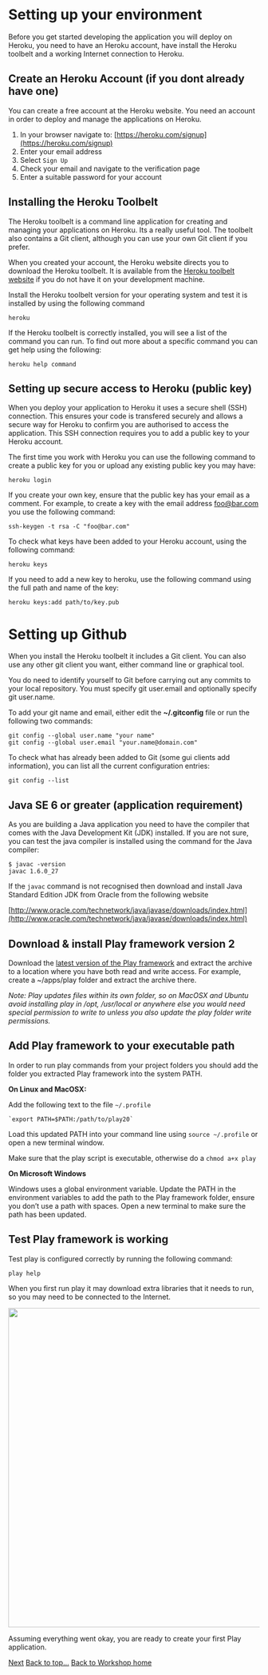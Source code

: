 <link href="index.css" rel="stylesheet" type="text/css">

# <a id="top">Setting up your environment</a>

  Before you get started developing the application you will deploy on Heroku, you need to have an Heroku account, have install the Heroku toolbelt and a working Internet connection to Heroku.

## Create an Heroku Account (if you dont already have one)

  You can create a free account at the Heroku website.  You need an account in order to deploy and manage the applications on Heroku.

  1. In your browser navigate to: [https://heroku.com/signup](https://heroku.com/signup)
  2. Enter your email address
  3. Select `Sign Up`
  4. Check your email and navigate to the verification page
  5. Enter a suitable password for your account


## Installing the Heroku Toolbelt

  The Heroku toolbelt is a command line application for creating and managing your applications on Heroku.  Its a really useful tool.  The toolbelt also contains a Git client, although you can use your own Git client if you prefer.

  When you created your account, the Heroku website directs you to download the Heroku toolbelt.  It is available from the [Heroku toolbelt website](https://toolbelt.heroku.com) if you do not have it on your development machine.

  Install the Heroku toolbelt version for your operating system and test it is installed by using the following command

    heroku

  If the Heroku toolbelt is correctly installed, you will see a list of the command you can run.  To find out more about a specific command you can get help using the following:

    heroku help command


## Setting up secure access to Heroku (public key)

  When you deploy your application to Heroku it uses a secure shell (SSH) connection.  This ensures your code is transfered securely and allows a secure way for Heroku to confirm you are authorised to access the application.  This SSH connection requires you to add a public key to your Heroku account.

  The first time you work with Heroku you can use the following command to create a public key for you or upload any existing public key you may have:

    heroku login

  If you create your own key, ensure that the public key has your email as a comment.  For example, to create a key with the email address foo@bar.com you use the following command:

    ssh-keygen -t rsa -C "foo@bar.com"

  To check what keys have been added to your Heroku account, using the following command:

    heroku keys

  If you need to add a new key to heroku, use the following command using the full path and name of the key:

    heroku keys:add path/to/key.pub



# Setting up Github

  When you install the Heroku toolbelt it includes a Git client.  You can also use any other git client you want, either command line or graphical tool.

  You do need to identify yourself to Git before carrying out any commits to your local repository.  You must specify git user.email and optionally specify git user.name.

  To add your git name and email, either edit the **~/.gitconfig** file or run the following two commands:

    git config --global user.name "your name"
    git config --global user.email "your.name@domain.com"

To check what has already been added to Git (some gui clients add information), you can list all the current configuration entries:

    git config --list



## Java SE 6 or greater (application requirement)

  As you are building a Java application you need to have the compiler that comes with the Java Development Kit (JDK) installed.  If you are not sure, you can test the java compiler is installed using the command for the Java compiler:

    $ javac -version
    javac 1.6.0_27


  If the `javac` command is not recognised then download and install Java Standard Edition JDK from Oracle from the following website

  [http://www.oracle.com/technetwork/java/javase/downloads/index.html](http://www.oracle.com/technetwork/java/javase/downloads/index.html)


## Download & install Play framework version 2

Download the [latest version of the Play framework](http://www.playframework.com/download) and extract the archive to a location where you have both read and write access.  For example, create a ~/apps/play folder and extract the archive there.

*Note: Play updates files within its own folder, so on MacOSX and Ubuntu avoid installing play in /opt, /usr/local or anywhere else you would need special permission to write to unless you also update the play folder write permissions.*


## Add Play framework to your executable path

  In order to run play commands from your project folders you should add the folder you extracted Play framework into the system PATH.

  **On Linux and MacOSX:**

  Add the following text to the file `~/.profile`

    `export PATH=$PATH:/path/to/play20`

  Load this updated PATH into your command line using `source ~/.profile` or open a new terminal window.

  Make sure that the play script is executable, otherwise do a `chmod a+x play`


  **On Microsoft Windows**

  Windows uses a global environment variable. Update the PATH in the environment variables to add the path to the Play framework folder, ensure you don’t use a path with spaces. Open a new terminal to make sure the path has been updated.

## Test Play framework is working

  Test play is configured correctly by running the following command:

    play help

  When you first run play it may download extra libraries that it needs to run, so you may need to be connected to the Internet.

<a href="images/00x01-play-help-first-run-output.png"><img src="images/00x01-play-help-first-run-output.png" align="middle" width="640"></a>

  Assuming everything went okay, you are ready to create your first Play application.

[Next](01-getting-started-with-your-app.html)
[Back to top...](#top)
[Back to Workshop home](index.html)
